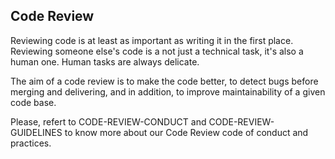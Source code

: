 ## Code Review 

Reviewing code is at least as important as writing it in the first place. Reviewing someone else's code is a not just a technical task, it's also a human one. Human tasks are always delicate.

The aim of a code review is to make the code better, to detect bugs before merging and delivering, and in addition, to improve maintainability of a given code base.

Please, refert to CODE-REVIEW-CONDUCT and CODE-REVIEW-GUIDELINES to know more about our Code Review code of conduct and practices.